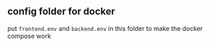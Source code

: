 ## config folder for docker
put `frontend.env` and `backend.env` in this folder to make the docker compose work
